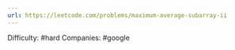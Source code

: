 ```yaml
---
url: https://leetcode.com/problems/maximum-average-subarray-ii
---
```


Difficulty: #hard
Companies: #google